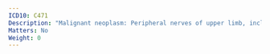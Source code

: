 ```yaml
---
ICD10: C471
Description: "Malignant neoplasm: Peripheral nerves of upper limb, including shoulder"
Matters: No
Weight: 0
---
```



